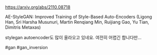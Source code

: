 https://arxiv.org/abs/2110.08718

AE-StyleGAN: Improved Training of Style-Based Auto-Encoders (Ligong Han, Sri Harsha Musunuri, Martin Renqiang Min, Ruijiang Gao, Yu Tian, Dimitris Metaxas)

stylegan autoencoder도 많이 올라오고 있네요. 여전히 어렵긴 합니다만...

#gan #gan_inversion 